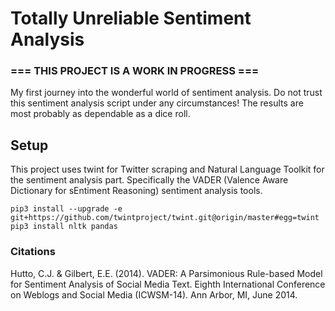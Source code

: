 # Totally Unreliable Sentiment Analysis
###  === THIS PROJECT IS A WORK IN PROGRESS ===

My first journey into the wonderful world of sentiment analysis. 
Do not trust this sentiment analysis script under any circumstances! 
The results are most probably as dependable as a dice roll.

## Setup
This project uses twint for Twitter scraping and Natural Language Toolkit for the sentiment analysis part. Specifically the VADER (Valence Aware Dictionary for sEntiment Reasoning) sentiment analysis tools. 

`pip3 install --upgrade -e git+https://github.com/twintproject/twint.git@origin/master#egg=twint`
`pip3 install nltk pandas`

### Citations
Hutto, C.J. & Gilbert, E.E. (2014). VADER: A Parsimonious Rule-based Model for Sentiment Analysis of Social Media Text. Eighth International Conference on Weblogs and Social Media (ICWSM-14). Ann Arbor, MI, June 2014.